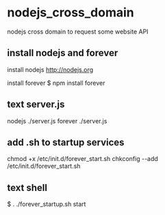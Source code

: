 nodejs_cross_domain
===================

nodejs cross domain to request some website API

install nodejs and forever
-------
install nodejs
http://nodejs.org

install forever
$ npm install forever

text server.js
--------------
nodejs ./server.js
forever ./server.js

add .sh to startup services
---------------------------
chmod +x /etc/init.d/forever_start.sh
chkconfig --add /etc/init.d/forever_start.sh

text shell
--------
$ . ./forever_startup.sh start
